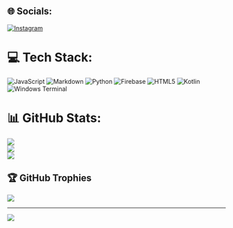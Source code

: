 
## 🌐 Socials:
[![Instagram](https://img.shields.io/badge/Instagram-%23E4405F.svg?logo=Instagram&logoColor=white)](https://instagram.com/Ihsanovid) 

# 💻 Tech Stack:
![JavaScript](https://img.shields.io/badge/javascript-%23323330.svg?style=flat&logo=javascript&logoColor=%23F7DF1E) ![Markdown](https://img.shields.io/badge/markdown-%23000000.svg?style=flat&logo=markdown&logoColor=white) ![Python](https://img.shields.io/badge/python-3670A0?style=flat&logo=python&logoColor=ffdd54) ![Firebase](https://img.shields.io/badge/firebase-%23039BE5.svg?style=flat&logo=firebase) ![HTML5](https://img.shields.io/badge/html5-%23E34F26.svg?style=flat&logo=html5&logoColor=white) ![Kotlin](https://img.shields.io/badge/kotlin-%237F52FF.svg?style=flat&logo=kotlin&logoColor=white) ![Windows Terminal](https://img.shields.io/badge/Windows%20Terminal-%234D4D4D.svg?style=flat&logo=windows-terminal&logoColor=white)
# 📊 GitHub Stats:
![](https://github-readme-stats.vercel.app/api?username=Abelion512&theme=dark&hide_border=false&include_all_commits=true&count_private=true)<br/>
![](https://nirzak-streak-stats.vercel.app/?user=Abelion512&theme=dark&hide_border=false)<br/>
![](https://github-readme-stats.vercel.app/api/top-langs/?username=Abelion512&theme=dark&hide_border=false&include_all_commits=true&count_private=true&layout=compact)

## 🏆 GitHub Trophies
![](https://github-profile-trophy.vercel.app/?username=Abelion512&theme=shadow_blue&no-frame=true&no-bg=true&margin-w=4)

---
[![](https://visitcount.itsvg.in/api?id=Abelion512&icon=10&color=1)](https://visitcount.itsvg.in)

<!-- Proudly created with GPRM ( https://gprm.itsvg.in ) -->
